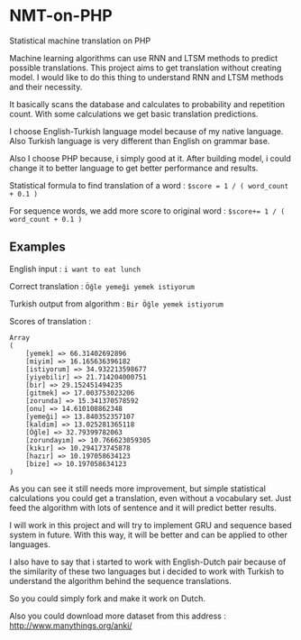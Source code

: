 # NMT-on-PHP
Statistical machine translation on PHP

Machine learning algorithms can use RNN and LTSM methods to predict possible translations. This project aims to get translation without creating model. I would like to do this thing to understand RNN and LTSM methods and their necessity.

It basically scans the database and calculates to probability and repetition count. With some calculations we get basic translation predictions.

I choose English-Turkish language model because of my native language. Also Turkish language is very different than English on grammar base.

Also I choose PHP because, i simply good at it. After building model, i could change it to better language to get better performance and results.

Statistical formula to find translation of a word :
```$score = 1 / ( word_count + 0.1 )```

For sequence words, we add more score to original word :
```$score+= 1 / ( word_count + 0.1 )```

## Examples
English input :
```i want to eat lunch```

Correct translation :
```Öğle yemeği yemek istiyorum```

Turkish output from algorithm :
```Bir Öğle yemek istiyorum```

Scores of translation :
```
Array
(
    [yemek] => 66.31402692896
    [miyim] => 16.165636396182
    [istiyorum] => 34.932213598677
    [yiyebilir] => 21.714204000751
    [bir] => 29.152451494235
    [gitmek] => 17.003753023206
    [zorunda] => 15.341370578592
    [onu] => 14.610108862348
    [yemeği] => 13.840352357107
    [kaldım] => 13.025281365118
    [Öğle] => 32.79399782063
    [zorundayım] => 10.766623059305
    [kıkır] => 10.294173745878
    [hazır] => 10.197058634123
    [bize] => 10.197058634123
)
```

As you can see it still needs more improvement, but simple statistical calculations you could get a translation, even without a vocabulary set. Just feed the algorithm with lots of sentence and it will predict better results.

I will work in this project and will try to implement GRU and sequence based system in future. With this way, it will be better and can be applied to other languages.

I also have to say that i started to work with English-Dutch pair because of the similarity of these two languages but i decided to work with Turkish to understand the algorithm behind the sequence translations.

So you could simply fork and make it work on Dutch.

Also you could download more dataset from this address :
http://www.manythings.org/anki/